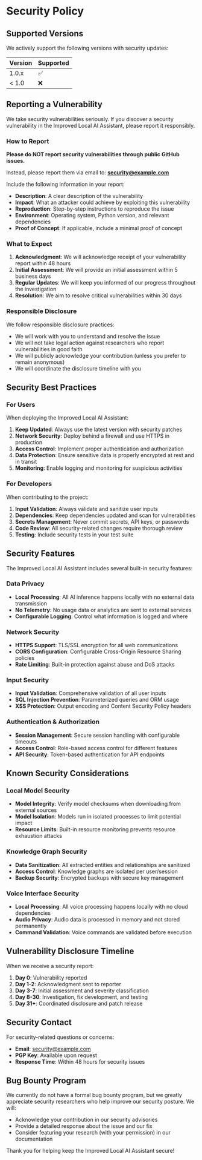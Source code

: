 # Security Policy

## Supported Versions

We actively support the following versions with security updates:

| Version | Supported          |
| ------- | ------------------ |
| 1.0.x   | :white_check_mark: |
| < 1.0   | :x:                |

## Reporting a Vulnerability

We take security vulnerabilities seriously. If you discover a security vulnerability in the Improved Local AI Assistant, please report it responsibly.

### How to Report

**Please do NOT report security vulnerabilities through public GitHub issues.**

Instead, please report them via email to: **security@example.com**

Include the following information in your report:

- **Description**: A clear description of the vulnerability
- **Impact**: What an attacker could achieve by exploiting this vulnerability
- **Reproduction**: Step-by-step instructions to reproduce the issue
- **Environment**: Operating system, Python version, and relevant dependencies
- **Proof of Concept**: If applicable, include a minimal proof of concept

### What to Expect

1. **Acknowledgment**: We will acknowledge receipt of your vulnerability report within 48 hours
2. **Initial Assessment**: We will provide an initial assessment within 5 business days
3. **Regular Updates**: We will keep you informed of our progress throughout the investigation
4. **Resolution**: We aim to resolve critical vulnerabilities within 30 days

### Responsible Disclosure

We follow responsible disclosure practices:

- We will work with you to understand and resolve the issue
- We will not take legal action against researchers who report vulnerabilities in good faith
- We will publicly acknowledge your contribution (unless you prefer to remain anonymous)
- We will coordinate the disclosure timeline with you

## Security Best Practices

### For Users

When deploying the Improved Local AI Assistant:

1. **Keep Updated**: Always use the latest version with security patches
2. **Network Security**: Deploy behind a firewall and use HTTPS in production
3. **Access Control**: Implement proper authentication and authorization
4. **Data Protection**: Ensure sensitive data is properly encrypted at rest and in transit
5. **Monitoring**: Enable logging and monitoring for suspicious activities

### For Developers

When contributing to the project:

1. **Input Validation**: Always validate and sanitize user inputs
2. **Dependencies**: Keep dependencies updated and scan for vulnerabilities
3. **Secrets Management**: Never commit secrets, API keys, or passwords
4. **Code Review**: All security-related changes require thorough review
5. **Testing**: Include security tests in your test suite

## Security Features

The Improved Local AI Assistant includes several built-in security features:

### Data Privacy
- **Local Processing**: All AI inference happens locally with no external data transmission
- **No Telemetry**: No usage data or analytics are sent to external services
- **Configurable Logging**: Control what information is logged and where

### Network Security
- **HTTPS Support**: TLS/SSL encryption for all web communications
- **CORS Configuration**: Configurable Cross-Origin Resource Sharing policies
- **Rate Limiting**: Built-in protection against abuse and DoS attacks

### Input Security
- **Input Validation**: Comprehensive validation of all user inputs
- **SQL Injection Prevention**: Parameterized queries and ORM usage
- **XSS Protection**: Output encoding and Content Security Policy headers

### Authentication & Authorization
- **Session Management**: Secure session handling with configurable timeouts
- **Access Control**: Role-based access control for different features
- **API Security**: Token-based authentication for API endpoints

## Known Security Considerations

### Local Model Security
- **Model Integrity**: Verify model checksums when downloading from external sources
- **Model Isolation**: Models run in isolated processes to limit potential impact
- **Resource Limits**: Built-in resource monitoring prevents resource exhaustion attacks

### Knowledge Graph Security
- **Data Sanitization**: All extracted entities and relationships are sanitized
- **Access Control**: Knowledge graphs are isolated per user/session
- **Backup Security**: Encrypted backups with secure key management

### Voice Interface Security
- **Local Processing**: All voice processing happens locally with no cloud dependencies
- **Audio Privacy**: Audio data is processed in memory and not stored permanently
- **Command Validation**: Voice commands are validated before execution

## Vulnerability Disclosure Timeline

When we receive a security report:

1. **Day 0**: Vulnerability reported
2. **Day 1-2**: Acknowledgment sent to reporter
3. **Day 3-7**: Initial assessment and severity classification
4. **Day 8-30**: Investigation, fix development, and testing
5. **Day 31+**: Coordinated disclosure and patch release

## Security Contact

For security-related questions or concerns:

- **Email**: security@example.com
- **PGP Key**: Available upon request
- **Response Time**: Within 48 hours for security issues

## Bug Bounty Program

We currently do not have a formal bug bounty program, but we greatly appreciate security researchers who help improve our security posture. We will:

- Acknowledge your contribution in our security advisories
- Provide a detailed response about the issue and our fix
- Consider featuring your research (with your permission) in our documentation

Thank you for helping keep the Improved Local AI Assistant secure!